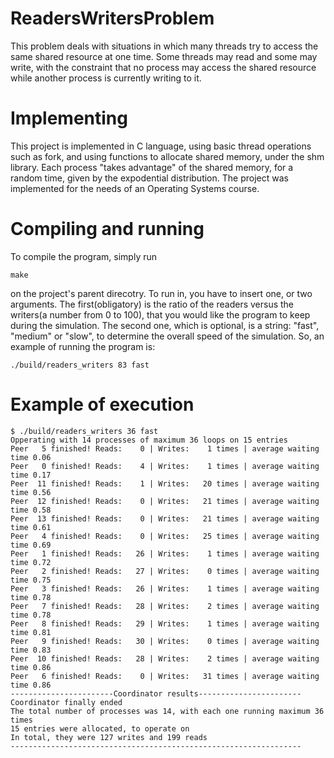 # ReadersWritersProblem
This problem deals with situations in which many threads try to access the same shared resource at one time. Some threads may read and some may write, with the constraint that no process may access the shared resource while another process is currently writing to it.

# Implementing
This project is implemented in C language, using basic thread operations such as fork, and using functions to allocate shared memory, under the shm library. Each process "takes advantage" of the shared memory, for a random time, given by the expodential distribution. The project was implemented for the needs of an Operating Systems course.

# Compiling and running
To compile the program, simply run 
```
make
```
on the project's parent direcotry. To run in, you have to insert one, or two arguments. The first(obligatory) is the ratio of the readers versus the writers(a number from 0 to 100), that you would like the program to keep during the simulation. The second one, which is optional, is a string: "fast", "medium" or "slow", to determine the overall speed of the simulation. So, an example of running the program is:
```
./build/readers_writers 83 fast
```

# Example of execution

```
$ ./build/readers_writers 36 fast
Opperating with 14 processes of maximum 36 loops on 15 entries
Peer   5 finished! Reads:    0 | Writes:    1 times | average waiting time 0.06
Peer   0 finished! Reads:    4 | Writes:    1 times | average waiting time 0.17
Peer  11 finished! Reads:    1 | Writes:   20 times | average waiting time 0.56
Peer  12 finished! Reads:    0 | Writes:   21 times | average waiting time 0.58
Peer  13 finished! Reads:    0 | Writes:   21 times | average waiting time 0.61
Peer   4 finished! Reads:    0 | Writes:   25 times | average waiting time 0.69
Peer   1 finished! Reads:   26 | Writes:    1 times | average waiting time 0.72
Peer   2 finished! Reads:   27 | Writes:    0 times | average waiting time 0.75
Peer   3 finished! Reads:   26 | Writes:    1 times | average waiting time 0.78
Peer   7 finished! Reads:   28 | Writes:    2 times | average waiting time 0.78
Peer   8 finished! Reads:   29 | Writes:    1 times | average waiting time 0.81
Peer   9 finished! Reads:   30 | Writes:    0 times | average waiting time 0.83
Peer  10 finished! Reads:   28 | Writes:    2 times | average waiting time 0.86
Peer   6 finished! Reads:    0 | Writes:   31 times | average waiting time 0.86
-----------------------Coordinator results-----------------------
Coordinator finally ended
The total number of processes was 14, with each one running maximum 36 times
15 entries were allocated, to operate on
In total, they were 127 writes and 199 reads
-----------------------------------------------------------------
```

